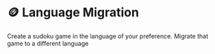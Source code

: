 # 🪙 Language Migration 
Create a sudoku game in the language of your preference.
Migrate that game to a different language